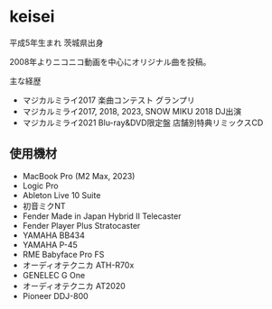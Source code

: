 # keisei

平成5年生まれ 茨城県出身

2008年よりニコニコ動画を中心にオリジナル曲を投稿。

主な経歴

- マジカルミライ2017 楽曲コンテスト グランプリ
- マジカルミライ2017, 2018, 2023, SNOW MIKU 2018 DJ出演
- マジカルミライ2021 Blu-ray&DVD限定盤 店舗別特典リミックスCD

## 使用機材

- MacBook Pro (M2 Max, 2023)
- Logic Pro
- Ableton Live 10 Suite
- 初音ミクNT
- Fender Made in Japan Hybrid II Telecaster
- Fender Player Plus Stratocaster
- YAMAHA BB434
- YAMAHA P-45
- RME Babyface Pro FS
- オーディオテクニカ ATH-R70x
- GENELEC G One
- オーディオテクニカ AT2020
- Pioneer DDJ-800

